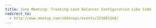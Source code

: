 ```yaml
---
title: June Meeting: Treating Load Balancer Configuration Like Code
redirect_to:
  - http://www.meetup.com/sddevops/events/221683168/
---
```

